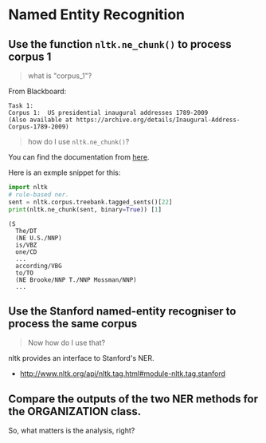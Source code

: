 # Named Entity Recognition

## Use the function `nltk.ne_chunk()` to process corpus 1

> what is "corpus_1"?

From Blackboard:
```text
Task 1:
Corpus 1:  US presidential inaugural addresses 1789-2009 
(Also available at https://archive.org/details/Inaugural-Address-Corpus-1789-2009)
```


> how do I use `nltk.ne_chunk()`?

You can find the documentation from [here](http://www.nltk.org/book/ch07.html).

Here is an exmple snippet for this:

```python
import nltk
# rule-based ner.
sent = nltk.corpus.treebank.tagged_sents()[22]
print(nltk.ne_chunk(sent, binary=True)) [1]
```
```commandline
(S
  The/DT
  (NE U.S./NNP)
  is/VBZ
  one/CD
  ...
  according/VBG
  to/TO
  (NE Brooke/NNP T./NNP Mossman/NNP)
  ...
```



## Use the Stanford named-entity recogniser to process the same corpus

> Now how do I use that?

nltk provides an interface to Stanford's NER.
- http://www.nltk.org/api/nltk.tag.html#module-nltk.tag.stanford


 
## Compare the outputs of the two NER methods for the ORGANIZATION class.

So, what matters is the analysis, right?


